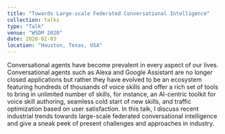 ```yaml
---
title: "Towards Large-scale Federated Conversational Intelligence"
collection: talks
type: "Talk"
venue: "WSDM 2020"
date: 2020-02-03
location: "Houston, Texas, USA"
---
```


Conversational agents have become prevalent in every aspect of our lives. Conversational agents such as Alexa and Google Assistant are no longer closed applications but rather they have evolved to be an ecosystem featuring hundreds of thousands of voice skills and offer a rich set of tools to bring in unlimited number of skills, for instance, an AI-centric toolkit for voice skill authoring, seamless cold start of new skills, and traffic optimization based on user satisfaction. In this talk, I discuss recent industrial trends towards large-scale federated conversational intelligence and give a sneak peek of present challenges and approaches in industry.
